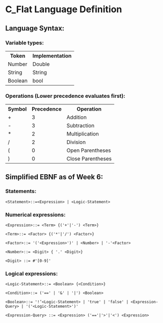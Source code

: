 ﻿# C_Flat Language Definition
## Language Syntax:

### Variable types:
<table>
    <tr>
        <th>Token</th>
        <th>Implementation</th>
    </tr>
    <tr>
        <td>Number</td>
        <td>Double</td>
    </tr>
    <tr>
        <td>String</td>
        <td>String</td>
    </tr>
    <tr>
        <td>Boolean</td>
        <td>bool</td>
    </tr>
</table>

### Operations (Lower precedence evaluates first):
<table>
    <tr>
        <th>Symbol</th>
        <th>Precedence</th>
        <th>Operation</th>
    </tr>
    <tr>
        <td>+</td>
        <td>3</td>
        <td>Addition</td>
    </tr>
    <tr>
        <td>-</td>
        <td>3</td>
        <td>Subtraction</td>
    </tr>
    <tr>
        <td>*</td>
        <td>2</td>
        <td>Multiplication</td>
    </tr>
    <tr>
        <td>/</td>
        <td>2</td>
        <td>Division</td>
    </tr>
    <tr>
        <td>(</td>
        <td>0</td>
        <td>Open Parentheses</td>
    </tr>
    <tr>
        <td>)</td>
        <td>0</td>
        <td>Close Parentheses</td>
    </tr>
</table>

## Simplified EBNF as of Week 6:
### Statements:
`<Statement>::=<Expression> | <Logic-Statement>`

### Numerical expressions:

`<Expression>::= <Term> {('+'|'-') <Term>}`

`<Term>::= <Factor> {('*'|'/') <Factor>}`

`<Factor>::= '('<Expression>')' | <Number> | '-'<Factor>`

`<Number>::= <Digit> { '.' <Digit>}`

`<Digit> ::= #'[0-9]'`

### Logical expressions:

`<Logic-Statement>::= <Boolean> {<Condition>}`

`<Condition>::= ('==' | '&' | '|') <Boolean>`

`<Boolean>::= '!’<Logic-Statement> | 'true' | 'false' | <Expression-Query> | '('<Logic-Statement>')'`

`<Expression-Query> ::= <Expression> ('=='|'>'|'<') <Expression>`